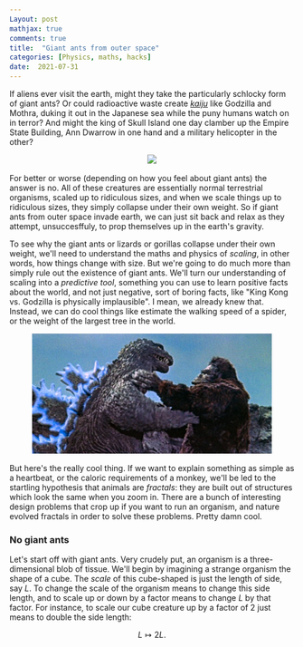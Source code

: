 ```yaml
---
Layout: post
mathjax: true
comments: true
title:  "Giant ants from outer space"
categories: [Physics, maths, hacks]
date:  2021-07-31
---
```


If aliens ever visit the earth, might they take the particularly
schlocky form of giant ants? Or could radioactive waste create
[*kaiju*](https://en.wikipedia.org/wiki/Kaiju) like Godzilla and
Mothra, duking it out in the Japanese sea while the puny humans watch
on in terror?
And might the king of Skull Island one day clamber up the Empire State
Building, Ann Dwarrow in one hand and a military helicopter in the other?

<figure>
    <div style="text-align:center"><img src
    ="/images/giant-ant-pics/giant-ant.png" width="450px"/>
	</div>
	</figure>

For better or worse (depending on how you feel about giant ants) the
answer is no.
All of these creatures are essentially normal terrestrial organisms,
scaled up to ridiculous sizes, and when we scale things up to
ridiculous sizes, they simply collapse under their own weight.
So if giant ants from outer space invade earth, we can just sit back
and relax as they attempt, unsuccesffuly, to prop themselves up in the
earth's gravity.

To see why the giant ants or lizards or gorillas collapse under their
own weight, we'll need to understand the maths and physics of
*scaling*, in other words, how things change with size.
But we're going to do much more than simply rule out the existence of
giant ants.
We'll turn our understanding of scaling into a *predictive tool*,
something you can use to learn positive facts about the
world, and not just negative, sort of boring facts, like "King Kong
vs. Godzilla is physically implausible". I mean, we already
knew that.
Instead, we can do cool things like estimate the walking speed of a
spider, or the weight of the largest tree in the world.

<figure>
    <div style="text-align:center"><img src
    ="/images/giant-ant-pics/kong-godzilla.jpeg" width="450px"/>
	</div>
	</figure>

But here's the really cool thing. If we want to explain something as
simple as a heartbeat, or the caloric requirements of a monkey, we'll be
led to the startling hypothesis that animals are *fractals*: they are
built out of structures which look the same when you zoom in.
There are a bunch of interesting design problems that crop up if you
want to run an organism, and nature evolved fractals in order to solve
these problems. Pretty damn cool.

### No giant ants

Let's start off with giant ants.
Very crudely put, an organism is a three-dimensional blob of tissue.
We'll begin by imagining a strange organism the shape of a cube.
The *scale* of this cube-shaped is just the length of side, say $L$.
To change the scale of the organism means to change this side length,
and to scale up or down by a factor means to change $L$ by that
factor.
For instance, to scale our cube creature up by a factor of $2$ just
means to double the side length:

$$
L \mapsto 2L.
$$
